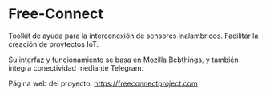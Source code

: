 # Free-Connect
Toolkit de ayuda para la interconexión de sensores inalambricos. Facilitar la creación de proytectos IoT.

Su interfaz y funcionamiento se basa en Mozilla Bebthings, y también integra conectividad mediante Telegram.

Página web del proyecto: https://freeconnectproject.com 